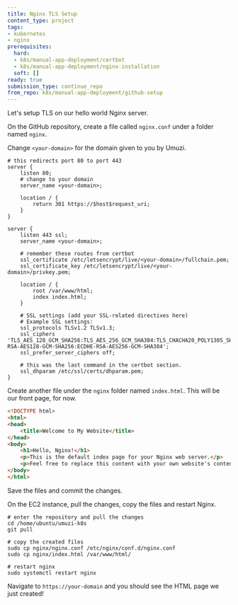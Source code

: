 ```yaml
---
title: Nginx TLS Setup
content_type: project
tags:
- kubernetes
- nginx
prerequisites:
  hard:
  - k8s/manual-app-deployment/certbot
  - k8s/manual-app-deployment/nginx-installation
  soft: []
ready: true
submission_type: continue_repo
from_repo: k8s/manual-app-deployment/github-setup
---
```


Let's setup TLS on our hello world Nginx server.

On the GitHub repository, create a file called `nginx.conf` under a folder named `nginx`.

Change `<your-domain>` for the domain given to you by Umuzi.

```nginx
# this redirects port 80 to port 443
server {
    listen 80;
    # change to your domain
    server_name <your-domain>;

    location / {
        return 301 https://$host$request_uri;
    }
}

server {
    listen 443 ssl;
    server_name <your-domain>;
    
    # remember these routes from certbot
    ssl_certificate /etc/letsencrypt/live/<your-domain>/fullchain.pem;
    ssl_certificate_key /etc/letsencrypt/live/<your-domain>/privkey.pem;

    location / {
        root /var/www/html;
        index index.html;
    }

    # SSL settings (add your SSL-related directives here)
    # Example SSL settings:
    ssl_protocols TLSv1.2 TLSv1.3;
    ssl_ciphers 'TLS_AES_128_GCM_SHA256:TLS_AES_256_GCM_SHA384:TLS_CHACHA20_POLY1305_SHA256:ECDHE-RSA-AES128-GCM-SHA256:ECDHE-RSA-AES256-GCM-SHA384';
    ssl_prefer_server_ciphers off;
    
    # this was the last command in the certbot section.
    ssl_dhparam /etc/ssl/certs/dhparam.pem;
}
```

Create another file under the `nginx` folder named `index.html`. This will be our front page, for now.

```html
<!DOCTYPE html>
<html>
<head>
    <title>Welcome to My Website</title>
</head>
<body>
    <h1>Hello, Nginx!</h1>
    <p>This is the default index page for your Nginx web server.</p>
    <p>Feel free to replace this content with your own website's content.</p>
</body>
</html> 
```

Save the files and commit the changes.

On the EC2 instance, pull the changes, copy the files and restart Nginx.

```
# enter the repository and pull the changes
cd /home/ubuntu/umuzi-k8s
git pull

# copy the created files
sudo cp nginx/nginx.conf /etc/nginx/conf.d/nginx.conf
sudo cp nginx/index.html /var/www/html/

# restart nginx
sudo systemctl restart nginx
```

Navigate to `https://your-domain` and you should see the HTML page we just created!
